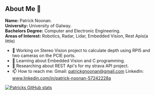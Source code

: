 ## About Me 👋

**Name:** Patrick Noonan.  
**University:** University of Galway.  
**Bachelors Degree:** Computer and Electronic Engineering.  
**Areas of Interest:** Robotics, Radar, Lidar, Embedded Vision, Rest Apis(a little)

- 🔭 Working on Stereo Vision project to calculate depth using RPI5 and two cameras on the PCIE ports. 
- 🌱 Learning about Embedded Vision and C programming.
- 🤔 Researching about REST Api's for my strava API project.
- 📫 How to reach me: Gmail: patrickgnoonan@gmail.com LinkedIn: www.linkedin.com/in/patrick-noonan-57242228a

[![Patricks GitHub stats](https://github-readme-stats.vercel.app/api?username=patrick437)](https://github.com/patrick437/github-readme-stats)


